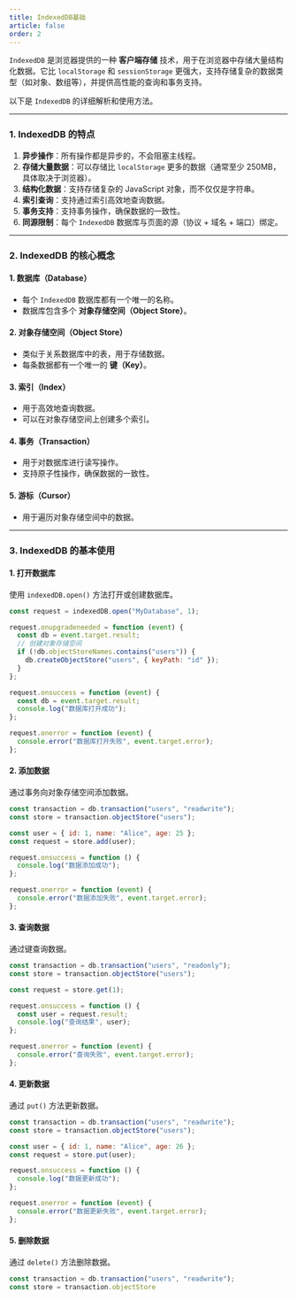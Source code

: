 ```yaml
---
title: IndexedDB基础
article: false
order: 2
---
```


`IndexedDB` 是浏览器提供的一种 **客户端存储** 技术，用于在浏览器中存储大量结构化数据。它比 `localStorage` 和 `sessionStorage` 更强大，支持存储复杂的数据类型（如对象、数组等），并提供高性能的查询和事务支持。

以下是 `IndexedDB` 的详细解析和使用方法。

---

### **1. IndexedDB 的特点**

1. **异步操作**：所有操作都是异步的，不会阻塞主线程。
2. **存储大量数据**：可以存储比 `localStorage` 更多的数据（通常至少 250MB，具体取决于浏览器）。
3. **结构化数据**：支持存储复杂的 JavaScript 对象，而不仅仅是字符串。
4. **索引查询**：支持通过索引高效地查询数据。
5. **事务支持**：支持事务操作，确保数据的一致性。
6. **同源限制**：每个 `IndexedDB` 数据库与页面的源（协议 + 域名 + 端口）绑定。

---

### **2. IndexedDB 的核心概念**

#### **1. 数据库（Database）**
- 每个 `IndexedDB` 数据库都有一个唯一的名称。
- 数据库包含多个 **对象存储空间（Object Store）**。

#### **2. 对象存储空间（Object Store）**
- 类似于关系数据库中的表，用于存储数据。
- 每条数据都有一个唯一的 **键（Key）**。

#### **3. 索引（Index）**
- 用于高效地查询数据。
- 可以在对象存储空间上创建多个索引。

#### **4. 事务（Transaction）**
- 用于对数据库进行读写操作。
- 支持原子性操作，确保数据的一致性。

#### **5. 游标（Cursor）**
- 用于遍历对象存储空间中的数据。

---

### **3. IndexedDB 的基本使用**

#### **1. 打开数据库**
使用 `indexedDB.open()` 方法打开或创建数据库。

```javascript
const request = indexedDB.open("MyDatabase", 1);

request.onupgradeneeded = function (event) {
  const db = event.target.result;
  // 创建对象存储空间
  if (!db.objectStoreNames.contains("users")) {
    db.createObjectStore("users", { keyPath: "id" });
  }
};

request.onsuccess = function (event) {
  const db = event.target.result;
  console.log("数据库打开成功");
};

request.onerror = function (event) {
  console.error("数据库打开失败", event.target.error);
};
```

#### **2. 添加数据**
通过事务向对象存储空间添加数据。

```javascript
const transaction = db.transaction("users", "readwrite");
const store = transaction.objectStore("users");

const user = { id: 1, name: "Alice", age: 25 };
const request = store.add(user);

request.onsuccess = function () {
  console.log("数据添加成功");
};

request.onerror = function (event) {
  console.error("数据添加失败", event.target.error);
};
```

#### **3. 查询数据**
通过键查询数据。

```javascript
const transaction = db.transaction("users", "readonly");
const store = transaction.objectStore("users");

const request = store.get(1);

request.onsuccess = function () {
  const user = request.result;
  console.log("查询结果", user);
};

request.onerror = function (event) {
  console.error("查询失败", event.target.error);
};
```

#### **4. 更新数据**
通过 `put()` 方法更新数据。

```javascript
const transaction = db.transaction("users", "readwrite");
const store = transaction.objectStore("users");

const user = { id: 1, name: "Alice", age: 26 };
const request = store.put(user);

request.onsuccess = function () {
  console.log("数据更新成功");
};

request.onerror = function (event) {
  console.error("数据更新失败", event.target.error);
};
```

#### **5. 删除数据**
通过 `delete()` 方法删除数据。

```javascript
const transaction = db.transaction("users", "readwrite");
const store = transaction.objectStore
